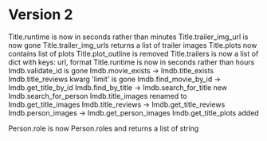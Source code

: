 # Version 2

Title.runtime is now in seconds rather than minutes
Title.trailer_img_url is now gone
Title.trailer_img_urls returns a list of trailer images
Title.plots now contains list of plots
Title.plot_outline is removed
Title.trailers is now a list of dict with keys: url, format
Title.runtime is now in seconds rather than hours
Imdb.validate_id is gone
Imdb.movie_exists -> Imdb.title_exists
Imdb.title_reviews kwarg 'limit' is gone
Imdb.find_movie_by_id -> Imdb.get_title_by_id
Imdb.find_by_title -> Imdb.search_for_title
new Imdb.search_for_person
Imdb.title_images renamed to Imdb.get_title_images
Imdb.title_reviews -> Imdb.get_title_reviews
Imdb.person_images -> Imdb.get_person_images
Imdb.get_title_plots added

Person.role is now Person.roles and returns a list of string
